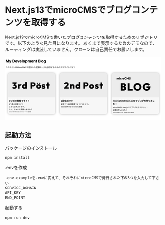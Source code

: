 # Next.js13でmicroCMSでブログコンテンツを取得する

Next.js13でmicroCMSで書いたブログコンテンツを取得するためのリポジトリです。以下のような見た目になります。
あくまで表示するためのデモなので、ルーティングは実装していません。クローンは自己責任でお願いします。

![プロジェクトのスクリーンショット](./ss_img/fv.png)


## 起動方法
パッケージのインストール
```
npm install
```
.envを作成

```
.env.exampleを.envに変えて、それぞれにmicroCMSで発行された下の3つを入力して下さい
SERVICE_DOMAIN
API_KEY
END_POINT
```
起動する
```
npm run dev
```




